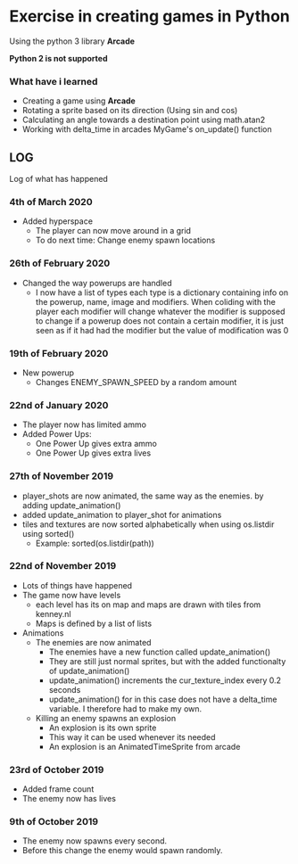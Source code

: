 # Exercise in creating games in Python
Using the python 3 library **Arcade**

**Python 2 is not supported**

### What have i learned
- Creating a game using **Arcade**
- Rotating a sprite based on its direction (Using sin and cos)
- Calculating an angle towards a destination point using math.atan2
- Working with delta_time in arcades MyGame's on_update() function

## LOG
Log of what has happened

### 4th of March 2020
- Added hyperspace
  - The player can now move around in a grid
  - To do next time: Change enemy spawn locations

### 26th of February 2020
- Changed the way powerups are handled
  - I now have a list of types each type is a dictionary containing info on the powerup, name, image and modifiers. When coliding with the player each modifier will change whatever the modifier is supposed to change if a powerup does not contain a certain modifier, it is just seen as if it had had the modifier but the value of modification was 0

### 19th of February 2020
- New powerup
  - Changes ENEMY_SPAWN_SPEED by a random amount

### 22nd of January 2020
- The player now has limited ammo
- Added Power Ups:
  - One Power Up gives extra ammo
  - One Power Up gives extra lives

### 27th of November 2019
- player_shots are now animated, the same way as the enemies. by adding update_animation()
- added update_animation to player_shot for animations
- tiles and textures are now sorted alphabetically when using os.listdir using sorted()
    - Example: sorted(os.listdir(path))

### 22nd of November 2019
- Lots of things have happened
- The game now have levels
    - each level has its on map and maps are drawn with tiles from kenney.nl
    - Maps is defined by a list of lists
- Animations
    - The enemies are now animated
        - The enemies have a new function called update_animation()
        - They are still just normal sprites, but with the added functionalty of update_animation()
        - update_animation() increments the cur_texture_index every 0.2 seconds
        - update_animation() for in this case does not have a delta_time variable. I therefore had to make my own.
    - Killing an enemy spawns an explosion
        - An explosion is its own sprite
        - This way it can be used whenever its needed
        - An explosion is an AnimatedTimeSprite from arcade

### 23rd of October 2019
- Added frame count
- The enemy now has lives

### 9th of October 2019
- The enemy now spawns every second.
- Before this change the enemy would spawn randomly.
